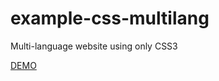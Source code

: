 # example-css-multilang
Multi-language website using only CSS3

[DEMO](https://tanrax.github.io/example-css-multilang/)
